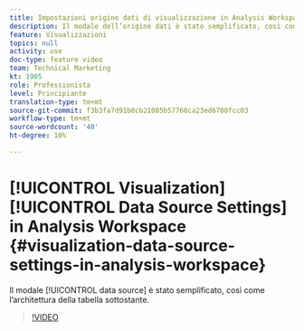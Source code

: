 ```yaml
---
title: Impostazioni origine dati di visualizzazione in Analysis Workspace
description: Il modale dell’origine dati è stato semplificato, così come l’architettura della tabella sottostante.
feature: Visualizzazioni
topics: null
activity: use
doc-type: feature video
team: Technical Marketing
kt: 1905
role: Professionista
level: Principiante
translation-type: tm+mt
source-git-commit: f3b3fa7d91b0cb21005b57768ca23ed6700fcc03
workflow-type: tm+mt
source-wordcount: '40'
ht-degree: 10%

---
```



# [!UICONTROL Visualization] [!UICONTROL Data Source Settings] in Analysis Workspace {#visualization-data-source-settings-in-analysis-workspace}

Il modale [!UICONTROL data source] è stato semplificato, così come l’architettura della tabella sottostante.

>[!VIDEO](https://video.tv.adobe.com/v/23729/?quality=12)
